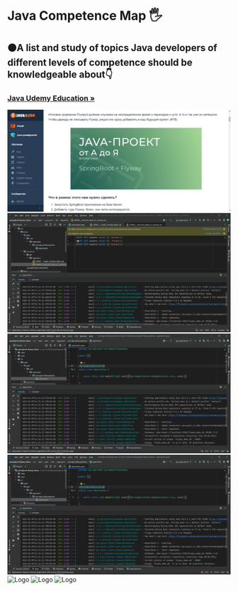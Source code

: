 <h1 align>Java Competence Map 🖐</h1>
<h2>🟠A list and study of topics Java developers of different levels of competence should be knowledgeable about👇</h2>
<h3><a href="https://coursehunter.net/source/udemy/java"><strong>Java Udemy Education »</strong></a></h3>
<img src="README images/0.png" alt="Logo">
<img src="README images/1.png" alt="Logo">
<img src="README images/2.png" alt="Logo">
<img src="README images/3.png" alt="Logo">
<img src="README images/4.png" alt="Logo">
<img src="README images/5.png" alt="Logo">
<img src="README images/6.png" alt="Logo">
